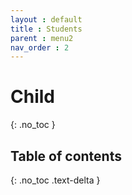 ```yaml
---
layout : default
title : Students
parent : menu2
nav_order : 2
---
```


# Child
{: .no_toc }

## Table of contents
{: .no_toc .text-delta }
